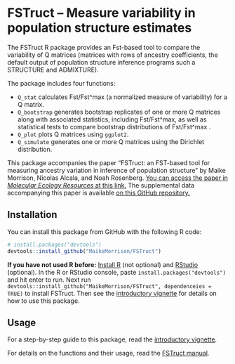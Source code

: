 
<!-- README.md is generated from README.Rmd. Please edit that file -->

# FSTruct – Measure variability in population structure estimates

<!-- badges: start -->
<!-- badges: end -->

The FSTruct R package provides an Fst-based tool to compare the
variability of Q matrices (matrices with rows of ancestry coefficients,
the default output of population structure inference programs such a
STRUCTURE and ADMIXTURE).

The package includes four functions:

-   `Q_stat` calculates Fst/Fst^max (a normalized measure of
    variability) for a Q matrix.
-   `Q_bootstrap` generates bootstrap replicates of one or more Q
    matrices along with associated statistics, including Fst/Fst^max, as
    well as statistical tests to compare bootstrap distributions of
    Fst/Fst^max .
-   `Q_plot` plots Q matrices using `ggplot2`.
-   `Q_simulate` generates one or more Q matrices using the Dirichlet
    distribution.

This package accompanies the paper “FSTruct: an FST-based tool for
measuring ancestry variation in inference of population structure” by
Maike Morrison, Nicolas Alcala, and Noah Rosenberg. [You can access the
paper in *Molecular Ecology Resources* at this
link.](https://doi.org/10.1111/1755-0998.13647) The supplemental data
accompanying this paper is available [on this GitHub
repository.](https://github.com/MaikeMorrison/FSTruct/tree/master/Supplemental%20Data%20to%20Morrison%20et%20al.%202022)

## Installation

<!-- You can install the released version of FSTruct from [CRAN](https://CRAN.R-project.org) with: -->
<!-- ``` r -->
<!-- install.packages("FSTruct") -->
<!-- ``` -->

You can install this package from GitHub with the following R code:

``` r
# install.packages("devtools")
devtools::install_github("MaikeMorrison/FSTruct")
```

**If you have not used R before:** [Install
R](https://www.r-project.org/) (not optional) and
[RStudio](https://www.rstudio.com/products/rstudio/) (optional). In the
R or RStudio console, paste `install.packages("devtools")` and hit enter
to run. Next run
`devtools::install_github("MaikeMorrison/FSTruct", dependenceies = TRUE)`
to install FSTruct. Then see the [introductory
vignette](https://maikemorrison.com/files/fstruct-intro) for details on
how to use this package.

## Usage

For a step-by-step guide to this package, read the [introductory
vignette](https://maikemorrison.com/files/fstruct-intro).

For details on the functions and their usage, read the [FSTruct
manual](https://maikemorrison.com/files/fstruct-manual.pdf).

<!-- ## Example -->
<!-- This is a basic example which shows you how to solve a common problem: -->
<!-- ```{r example} -->
<!-- library(fstruct) -->
<!-- ## basic example code -->
<!-- ``` -->
<!-- What is special about using `README.Rmd` instead of just `README.md`? You can include R chunks like so: -->
<!-- ```{r cars} -->
<!-- summary(cars) -->
<!-- ``` -->
<!-- You'll still need to render `README.Rmd` regularly, to keep `README.md` up-to-date. `devtools::build_readme()` is handy for this. You could also use GitHub Actions to re-render `README.Rmd` every time you push. An example workflow can be found here: <https://github.com/r-lib/actions/tree/master/examples>. -->
<!-- You can also embed plots, for example: -->
<!-- ```{r pressure, echo = FALSE} -->
<!-- plot(pressure) -->
<!-- ``` -->
<!-- In that case, don't forget to commit and push the resulting figure files, so they display on GitHub and CRAN. -->
